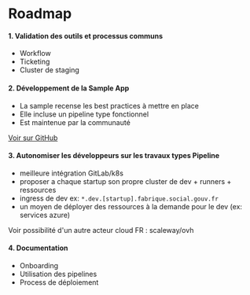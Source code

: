 # Roadmap

#### 1. Validation des outils et processus communs

- Workflow
- Ticketing
- Cluster de staging

#### 2. Développement de la Sample App

- La sample recense les best practices à mettre en place
- Elle incluse un pipeline type fonctionnel
- Est maintenue par la communauté

[Voir sur GitHub](https://github.com/SocialGouv/sample-next-app)

#### 3. Autonomiser les développeurs sur les travaux types Pipeline

- meilleure intégration GitLab/k8s
- proposer a chaque startup son propre cluster de dev + runners + ressources
- ingress de dev ex: `*.dev.[startup].fabrique.social.gouv.fr`
- un moyen de déployer des ressources à la demande pour le dev (ex: services azure)

Voir possibilité d'un autre acteur cloud FR : scaleway/ovh

#### 4. Documentation

- Onboarding
- Utilisation des pipelines
- Process de déploiement

```

```
